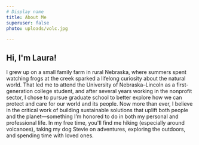 ```yaml
---
# Display name
title: About Me
superuser: false
photo: uploads/volc.jpg

---
```



## Hi, I'm Laura!

I grew up on a small family farm in rural Nebraska, where summers spent watching frogs at the creek sparked a lifelong curiosity about the natural world. That led me to attend the University of Nebraska–Lincoln as a first-generation college student, and after several years working in the nonprofit sector, I chose to pursue graduate school to better explore how we can protect and care for our world and its people. Now more than ever, I believe in the critical work of building sustainable solutions that uplift both people and the planet—something I’m honored to do in both my personal and professional life. In my free time, you'll find me hiking (especially around volcanoes), taking my dog Stevie on adventures, exploring the outdoors, and spending time with loved ones.
